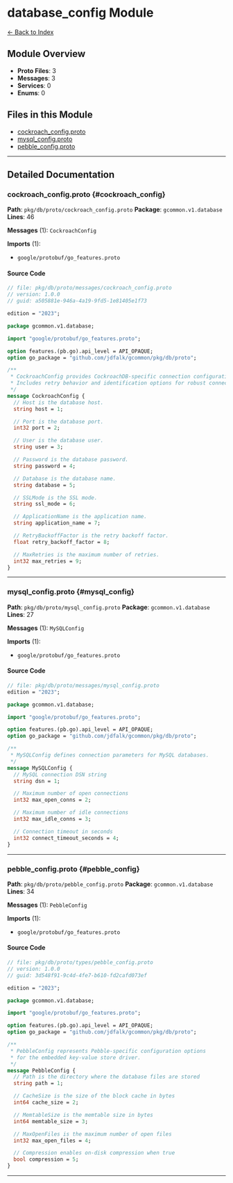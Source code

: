 # database_config Module

[← Back to Index](./index.md)

## Module Overview

- **Proto Files**: 3
- **Messages**: 3
- **Services**: 0
- **Enums**: 0

## Files in this Module

- [cockroach_config.proto](#cockroach_config)
- [mysql_config.proto](#mysql_config)
- [pebble_config.proto](#pebble_config)

---

## Detailed Documentation

### cockroach_config.proto {#cockroach_config}

**Path**: `pkg/db/proto/cockroach_config.proto` **Package**: `gcommon.v1.database` **Lines**: 46

**Messages** (1): `CockroachConfig`

**Imports** (1):

- `google/protobuf/go_features.proto`

#### Source Code

```protobuf
// file: pkg/db/proto/messages/cockroach_config.proto
// version: 1.0.0
// guid: a505881e-946a-4a19-9fd5-1e81405e1f73

edition = "2023";

package gcommon.v1.database;

import "google/protobuf/go_features.proto";

option features.(pb.go).api_level = API_OPAQUE;
option go_package = "github.com/jdfalk/gcommon/pkg/db/proto";

/**
 * CockroachConfig provides CockroachDB-specific connection configuration.
 * Includes retry behavior and identification options for robust connections.
 */
message CockroachConfig {
  // Host is the database host.
  string host = 1;

  // Port is the database port.
  int32 port = 2;

  // User is the database user.
  string user = 3;

  // Password is the database password.
  string password = 4;

  // Database is the database name.
  string database = 5;

  // SSLMode is the SSL mode.
  string ssl_mode = 6;

  // ApplicationName is the application name.
  string application_name = 7;

  // RetryBackoffFactor is the retry backoff factor.
  float retry_backoff_factor = 8;

  // MaxRetries is the maximum number of retries.
  int32 max_retries = 9;
}

```

---

### mysql_config.proto {#mysql_config}

**Path**: `pkg/db/proto/mysql_config.proto` **Package**: `gcommon.v1.database` **Lines**: 27

**Messages** (1): `MySQLConfig`

**Imports** (1):

- `google/protobuf/go_features.proto`

#### Source Code

```protobuf
// file: pkg/db/proto/messages/mysql_config.proto
edition = "2023";

package gcommon.v1.database;

import "google/protobuf/go_features.proto";

option features.(pb.go).api_level = API_OPAQUE;
option go_package = "github.com/jdfalk/gcommon/pkg/db/proto";

/**
 * MySQLConfig defines connection parameters for MySQL databases.
 */
message MySQLConfig {
  // MySQL connection DSN string
  string dsn = 1;

  // Maximum number of open connections
  int32 max_open_conns = 2;

  // Maximum number of idle connections
  int32 max_idle_conns = 3;

  // Connection timeout in seconds
  int32 connect_timeout_seconds = 4;
}

```

---

### pebble_config.proto {#pebble_config}

**Path**: `pkg/db/proto/pebble_config.proto` **Package**: `gcommon.v1.database` **Lines**: 34

**Messages** (1): `PebbleConfig`

**Imports** (1):

- `google/protobuf/go_features.proto`

#### Source Code

```protobuf
// file: pkg/db/proto/types/pebble_config.proto
// version: 1.0.0
// guid: 3d548f91-9c4d-4fe7-b610-fd2cafd073ef

edition = "2023";

package gcommon.v1.database;

import "google/protobuf/go_features.proto";

option features.(pb.go).api_level = API_OPAQUE;
option go_package = "github.com/jdfalk/gcommon/pkg/db/proto";

/**
 * PebbleConfig represents Pebble-specific configuration options
 * for the embedded key-value store driver.
 */
message PebbleConfig {
  // Path is the directory where the database files are stored
  string path = 1;

  // CacheSize is the size of the block cache in bytes
  int64 cache_size = 2;

  // MemtableSize is the memtable size in bytes
  int64 memtable_size = 3;

  // MaxOpenFiles is the maximum number of open files
  int32 max_open_files = 4;

  // Compression enables on-disk compression when true
  bool compression = 5;
}

```

---
